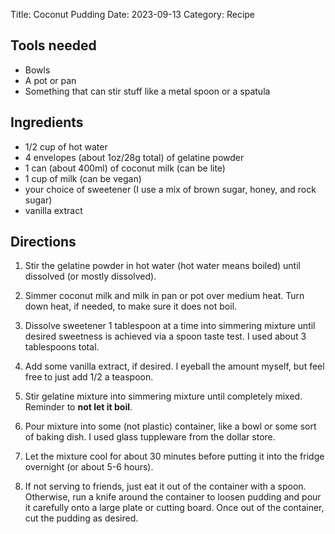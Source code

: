 Title: Coconut Pudding
Date: 2023-09-13
Category: Recipe

## Tools needed

-   Bowls
-   A pot or pan
-   Something that can stir stuff like a metal spoon or a spatula

## Ingredients

-   1/2 cup of hot water
-   4 envelopes (about 1oz/28g total) of gelatine powder
-   1 can (about 400ml) of coconut milk (can be lite)
-   1 cup of milk (can be vegan)
-   your choice of sweetener (I use a mix of brown sugar, honey, and rock sugar)
-   vanilla extract

## Directions

1. Stir the gelatine powder in hot water (hot water means boiled) until dissolved (or mostly dissolved).

2. Simmer coconut milk and milk in pan or pot over medium heat. Turn down heat, if needed, to make sure it does not boil.

3. Dissolve sweetener 1 tablespoon at a time into simmering mixture until desired sweetness is achieved via a spoon taste test. I used about 3 tablespoons total.

4. Add some vanilla extract, if desired. I eyeball the amount myself, but feel free to just add 1/2 a teaspoon.

5. Stir gelatine mixture into simmering mixture until completely mixed. Reminder to **not let it boil**.

6. Pour mixture into some (not plastic) container, like a bowl or some sort of baking dish. I used glass tuppleware from the dollar store.

7. Let the mixture cool for about 30 minutes before putting it into the fridge overnight (or about 5-6 hours).

8. If not serving to friends, just eat it out of the container with a spoon. Otherwise, run a knife around the container to loosen pudding and pour it carefully onto a large plate or cutting board. Once out of the container, cut the pudding as desired.
